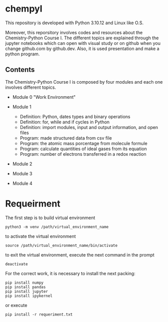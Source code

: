 # chempyI
This repository is developed with Python 3.10.12 and Linux like O.S. 

Moreover, this reporsitory involves codes and resources about the Chemistry-Python Course I. The different topics are explained through the jupyter notebooks which can open with visual study or on github when you change github.com by github.dev. Also, it is used presentation and make a python program.

## Contents

The Chemistry-Python Course I is composed by four modules and each one involves different topics. 

* Module 0 "Work Environment" 
* Module 1
	* Definition: Python, dates types and binary operations
	* Definition: for, while and if cycles in Python
	* Definition: import modules, input and output information, and open files
	* Program: made structured data from csv file
	* Program: the atomic mass porcentage from molecule formule
	* Program: calculate quantities of ideal gases from its equation
	* Program: number of electrons transferred in a redox reaction

* Module 2

* Module 3

* Module 4

# Requeirment 
The first step is to build virtual environment

```
python3 -m venv /path/virtual_environment_name
```
to activate the virtual environment

```
source /path/virtual_environment_name/bin/activate
```
to exit the virtual environment, execute the next command in the prompt

```
deactivate
```
For the correct work, it is necessary to install the next packing:

```
pip install numpy
pip install pandas
pip install jupyter
pip install ipykernel
```
or execute

```
pip install -r requeriment.txt
```

